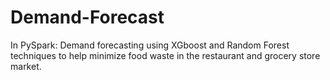 # Demand-Forecast
In PySpark: Demand forecasting using XGboost and Random Forest techniques to help minimize food waste in the restaurant and grocery store market.
